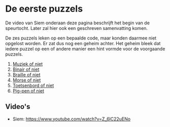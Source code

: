 # De eerste puzzels

De video van Siem onderaan deze pagina beschrijft het begin van de speurtocht.  Later zal hier ook een geschreven samenvatting komen.

De zes puzzels leken op een bepaalde code, maar konden daarmee niet opgelost worden.  Er zat dus nog een geheim achter.
Het geheim bleek dat iedere puzzel op een of andere manier een hint vormde voor de voorgaande puzzels.

1. [Muziek of niet](./puzzel-1.md)
2. [Binair of niet](./puzzel-2.md)
3. [Braille of niet](./puzzel-3.md)
4. [Morse of niet](./puzzel-4.md)
5. [Toetsenbord of niet](./puzzel-5.md)
6. [Pig-pen of niet](./puzzel-6.md)


## Video's

- Siem: https://www.youtube.com/watch?v=Z_6lC22uENo
